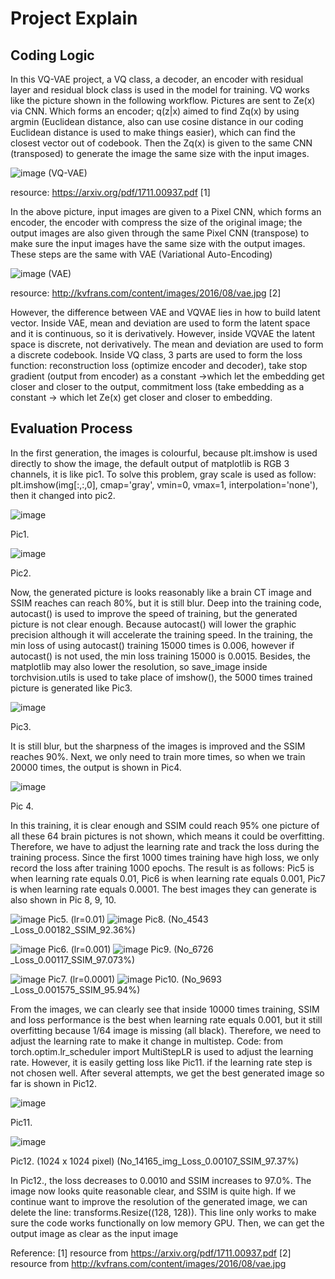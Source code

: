 # Project Explain

## Coding Logic
In this VQ-VAE project, a VQ class, a decoder, an encoder with residual layer and residual block class is used in the model for training. 
VQ works like the picture shown in the following workflow. Pictures are sent to Ze(x) via CNN. Which forms an encoder; q(z|x) aimed to find Zq(x) by using argmin (Euclidean distance, also can use cosine distance in our coding Euclidean distance is used to make things easier), which can find the closest vector out of codebook. Then the Zq(x) is given to the same CNN (transposed) to generate the image the same size with the input images.

![image](https://github.com/Albert-bc/vq-vae/assets/59477394/12ed40ac-01f0-4973-98e4-4732acce94ad)
(VQ-VAE)

resource: https://arxiv.org/pdf/1711.00937.pdf [1]

In the above picture, input images are given to a Pixel CNN, which forms an encoder, the encoder with compress the size of the original image; the output images are also given through the same Pixel CNN (transpose) to make sure the input images have the same size with the output images. These steps are the same with VAE (Variational Auto-Encoding)

![image](https://github.com/Albert-bc/vq-vae/assets/59477394/1f152a5a-a141-47b0-bac1-900900a258ae)
(VAE)

resource: http://kvfrans.com/content/images/2016/08/vae.jpg [2]

However, the difference between VAE and VQVAE lies in how to build latent vector. Inside VAE, mean and deviation are used to form the latent space and it is continuous, so it is derivatively. However, inside VQVAE the latent space is discrete, not derivatively. The mean and deviation are used to form a discrete codebook. 
	Inside VQ class, 3 parts are used to form the loss function: reconstruction loss (optimize encoder and decoder), take stop gradient (output from encoder) as a constant ->which let the embedding get closer and closer to the output, commitment loss (take embedding as a constant -> which let Ze(x) get closer and closer to embedding.







## Evaluation Process
In the first generation, the images is colourful, because plt.imshow is used directly to show the image, the default output of matplotlib is RGB 3 channels, it is like pic1. To solve this problem, gray scale is used as follow: plt.imshow(img[:,:,0], cmap='gray', vmin=0, vmax=1, interpolation='none'), then it changed into pic2.

![image](https://github.com/Albert-bc/vq-vae/assets/59477394/84702278-ecd6-4d21-92aa-08fc556e577a)

Pic1.									

![image](https://github.com/Albert-bc/vq-vae/assets/59477394/11d1f8e2-8777-4971-be52-51d9cc006727)

Pic2.

Now, the generated picture is looks reasonably like a brain CT image and SSIM reaches can reach 80%, but it is still blur. Deep into the training code, autocast() is used to improve the speed of training, but the generated picture is not clear enough. Because autocast() will lower the graphic precision although it will accelerate the training speed. In the training, the min loss of using autocast() training 15000 times is 0.006, however if autocast() is not used, the min loss training 15000 is 0.0015. Besides, the matplotlib may also lower the resolution, so save_image inside torchvision.utils is used to take place of imshow(), the 5000 times trained picture is generated like Pic3. 

![image](https://github.com/Albert-bc/vq-vae/assets/59477394/da8a8eaa-1691-4f69-ae94-752b7ebf581c)

Pic3.

It is still blur, but the sharpness of the images is improved and the SSIM reaches 90%. Next, we only need to train more times, so when we train 20000 times, the output is shown in Pic4.

![image](https://github.com/Albert-bc/vq-vae/assets/59477394/5a680481-d186-4513-aa39-07a05730cdc4)

Pic 4.

In this training, it is clear enough and SSIM could reach 95% one picture of all these 64 brain pictures is not shown, which means it could be overfitting. Therefore, we have to adjust the learning rate and track the loss during the training process. Since the first 1000 times training have high loss, we only record the loss after training 1000 epochs. The result is as follows: Pic5 is when learning rate equals 0.01, Pic6 is when learning rate equals 0.001, Pic7 is when learning rate equals 0.0001. The best images they can generate is also shown in Pic 8, 9, 10.

![image](https://github.com/Albert-bc/vq-vae/assets/59477394/a090cf33-0e28-4e51-9d51-cabb5fc1c014) Pic5. (lr=0.01)	![image](https://github.com/Albert-bc/vq-vae/assets/59477394/6307499f-461a-4cb7-8a9b-0f4602c303de) Pic8. (No_4543 _Loss_0.00182_SSIM_92.36%)     

![image](https://github.com/Albert-bc/vq-vae/assets/59477394/3ec97594-196f-4ddc-9bde-a1d2dc587580) Pic6. (lr=0.001)  ![image](https://github.com/Albert-bc/vq-vae/assets/59477394/dceaab87-88ec-4007-b563-aed41eec277e) Pic9. (No_6726 _Loss_0.00117_SSIM_97.073%)	  

![image](https://github.com/Albert-bc/vq-vae/assets/59477394/126a93ce-776c-4b4b-adf7-d0c07770acbd) Pic7. (lr=0.0001)  ![image](https://github.com/Albert-bc/vq-vae/assets/59477394/ae1995b9-23a8-45ea-b83b-ce62e68418fd) Pic10. (No_9693 _Loss_0.001575_SSIM_95.94%)

From the images, we can clearly see that inside 10000 times training, SSIM and loss performance is the best when learning rate equals 0.001, but it still overfitting because 1/64 image is missing (all black). Therefore, we need to adjust the learning rate to make it change in multistep. Code: from torch.optim.lr_scheduler import MultiStepLR is used to adjust the learning rate. However, it is easily getting loss like Pic11. if the learning rate step is not chosen well. After several attempts, we get the best generated image so far is shown in Pic12.

![image](https://github.com/Albert-bc/vq-vae/assets/59477394/9ea36fec-8a6e-4cd7-85ea-7009d848f835)

Pic11.

![image](https://github.com/Albert-bc/vq-vae/assets/59477394/9fd24b25-cbf9-4380-a6a4-0f9ce211c5ad)

Pic12. (1024 x 1024 pixel) (No_14165_img_Loss_0.00107_SSIM_97.37%)

In Pic12., the loss decreases to 0.0010 and SSIM increases to 97.0%. The image now looks quite reasonable clear, and SSIM is quite high. If we continue want to improve the resolution of the generated image, we can delete the line: transforms.Resize((128, 128)). This line only works to make sure the code works functionally on low memory GPU. Then, we can get the output image as clear as the input image



Reference:
[1] resource from https://arxiv.org/pdf/1711.00937.pdf
[2] resource from http://kvfrans.com/content/images/2016/08/vae.jpg

